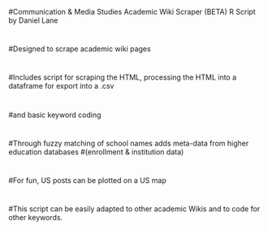 #Communication & Media Studies Academic Wiki Scraper (BETA) R Script by Daniel Lane
#
#Designed to scrape academic wiki pages
#
#Includes script for scraping the HTML, processing the HTML into a dataframe for export into a .csv 
#
#and basic keyword coding
#
#Through fuzzy matching of school names adds meta-data from higher education databases 
#(enrollment & institution data)
#
#For fun, US posts can be plotted on a US map
#
#This script can be easily adapted to other academic Wikis and to code for other keywords.

## 